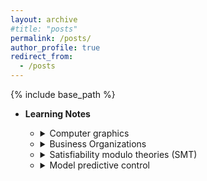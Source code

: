 ```yaml
---
layout: archive
#title: "posts"
permalink: /posts/
author_profile: true
redirect_from:
  - /posts
---
```


{% include base_path %}

* **Learning Notes**
  
  * <details><summary>Computer graphics</summary>
        <font face="Times New Roman">
            Following the course by Professor <a href=https://sites.cs.ucsb.edu/~lingqi/>Lingqi Yan</a>.	 </font>
    </details>
  * <details><summary>Business Organizations</summary>
        <font face="Times New Roman">
            I am reading this book *Business Organizations: A Contemporary Approach (3rd Edition), by Alan Palmiter, Frank Partnoy, and Elizabeth Pollman*. Reading notes will be               shared by chapters.	 </font>
    </details>
  * <details><summary>Satisfiability modulo theories (SMT)</summary>
        <font face="Times New Roman">
            Coming soon.	 
        </font>
    </details>
  
  * <details><summary>Model predictive control</summary>
        <font face="Times New Roman">
            Coming soon.	 
        </font>
    </details>
  
  
  
  
  
  

